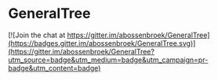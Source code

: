 # GeneralTree

[![Join the chat at https://gitter.im/abossenbroek/GeneralTree](https://badges.gitter.im/abossenbroek/GeneralTree.svg)](https://gitter.im/abossenbroek/GeneralTree?utm_source=badge&utm_medium=badge&utm_campaign=pr-badge&utm_content=badge)